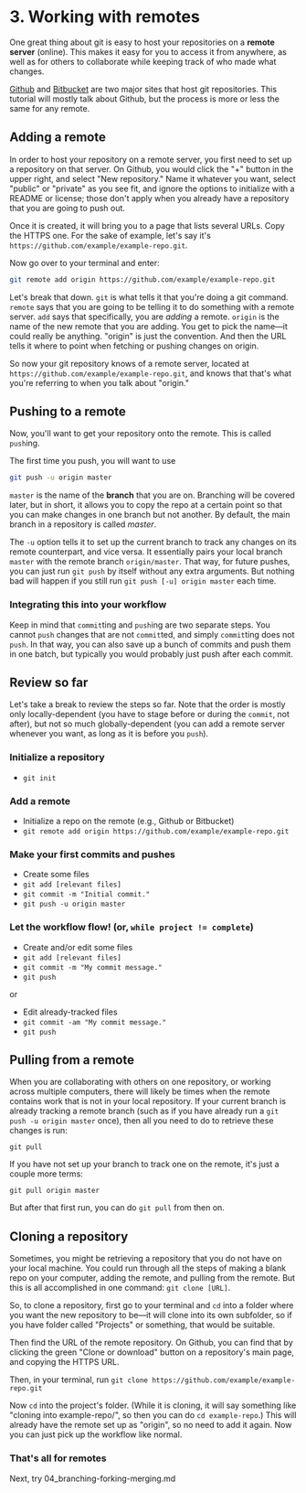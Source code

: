 # 3. Working with remotes

One great thing about git is easy to host your repositories on a **remote server**
(online). This makes it easy for you to access it from anywhere, as well as for
others to collaborate while keeping track of who made what changes.

[Github](https://github.com) and [Bitbucket](https://bitbucket.com) are two 
major sites that host git repositories. This tutorial will mostly talk about 
Github, but the process is more or less the same for any remote.

## Adding a remote

In order to host your repository on a remote server, you first need to set up a
repository on that server. On Github, you would click the "+" button in the 
upper right, and select "New repository." Name it whatever you want, select
"public" or "private" as you see fit, and ignore the options to initialize with
a README or license; those don't apply when you already have a repository that
you are going to push out.

Once it is created, it will bring you to a page that lists several URLs. Copy
the HTTPS one. For the sake of example, let's say it's `https://github.com/example/example-repo.git`.

Now go over to your terminal and enter:

```sh
git remote add origin https://github.com/example/example-repo.git
```

Let's break that down. `git` is what tells it that you're doing a git command.
`remote` says that you are going to be telling it to do something with a remote
server. `add` says that specifically, you are *adding* a remote. `origin` is
the name of the new remote that you are adding. You get to pick the name—it 
could really be anything. "origin" is just the convention. And then the URL 
tells it where to point when fetching or pushing changes on origin.

So now your git repository knows of a remote server, located at `https://github.com/example/example-repo.git`,
and knows that that's what you're referring to when you talk about "origin."

## Pushing to a remote

Now, you'll want to get your repository onto the remote. This is called `push`ing.

The first time you push, you will want to use 

```sh
git push -u origin master
```

`master` is the name of the **branch** that you are on. Branching will be 
covered later, but in short, it allows you to copy the repo at a certain point 
so that you can make changes in one branch but not another. By default, the main
branch in a repository is called *master*.

The `-u` option tells it to set up the current branch to track any changes on
its remote counterpart, and vice versa. It essentially pairs your local branch
`master` with the remote branch `origin/master`. That way, for future pushes, 
you can just run `git push` by itself without any extra arguments. But nothing 
bad will happen if you still run `git push [-u] origin master` each time.

### Integrating this into your workflow

Keep in mind that `commit`ting and `push`ing are two separate steps. You cannot
`push` changes that are not `commit`ted, and simply `commit`ting does not `push`.
In that way, you can also save up a bunch of commits and push them in one batch,
but typically you would probably just push after each commit.

## Review so far

Let's take a break to review the steps so far. Note that the order is mostly 
only locally-dependent (you have to stage before or during the `commit`, not 
after), but not so much globally-dependent (you can add a remote server whenever 
you want, as long as it is before you `push`). 

### Initialize a repository

* `git init`

### Add a remote

* Initialize a repo on the remote (e.g., Github or Bitbucket)
* `git remote add origin https://github.com/example/example-repo.git`

### Make your first commits and pushes

* Create some files
* `git add [relevant files]`
* `git commit -m "Initial commit."`
* `git push -u origin master`

### Let the workflow flow! (or, `while project != complete`)

* Create and/or edit some files
* `git add [relevant files]`
* `git commit -m "My commit message."`
* `git push`

or

* Edit already-tracked files
* `git commit -am "My commit message."`
* `git push`


## Pulling from a remote

When you are collaborating with others on one repository, or working across 
multiple computers, there will likely be times when the remote contains work 
that is not in your local repository. If your current branch is already tracking
a remote branch (such as if you have already run a `git push -u origin master` 
once), then all you need to do to retrieve these changes is run:

```git
git pull
```

If you have not set up your branch to track one on the remote, it's just a couple
more terms:

```git
git pull origin master
```

But after that first run, you can do `git pull` from then on.

## Cloning a repository

Sometimes, you might be retrieving a repository that you do not have on your
local machine. You could run through all the steps of making a blank repo on 
your computer, adding the remote, and pulling from the remote. But this is all
accomplished in one command: `git clone [URL]`.

So, to clone a repository, first go to your terminal and `cd` into a folder 
where you want the new repository to be—it will clone into its own subfolder, so 
if you have folder called "Projects" or something, that would be suitable. 

Then find the URL of the remote repository. On Github, you can find that by 
clicking the green "Clone or download" button on a repository's main page, and
copying the HTTPS URL. 

Then, in your terminal, run `git clone https://github.com/example/example-repo.git`

Now `cd` into the project's folder. (While it is cloning, it will say something
like "cloning into example-repo/", so then you can do `cd example-repo`.) This
will already have the remote set up as "origin", so no need to add it again. Now
you can just pick up the workflow like normal.

### That's all for remotes

Next, try 04_branching-forking-merging.md

